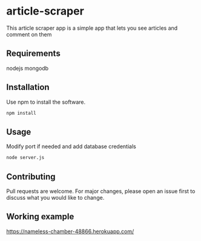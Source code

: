 # article-scraper

This article scraper app is a simple app that lets you see articles and comment on them

## Requirements

nodejs
mongodb

## Installation

Use npm to install the software.

```bash
npm install
```

## Usage

Modify port if needed and add database credentials

```bash
node server.js
```

## Contributing
Pull requests are welcome. For major changes, please open an issue first to discuss what you would like to change.


## Working example

https://nameless-chamber-48866.herokuapp.com/